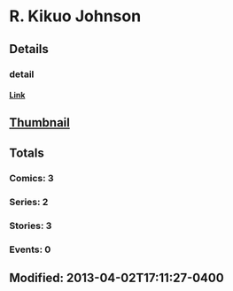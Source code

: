 # R. Kikuo Johnson 
## Details
### detail
#### [Link](http://marvel.com/comics/creators/9278/r_kikuo_johnson?utm_campaign=apiRef&utm_source=225578a89fc76f3d20fbffda5d17a88d)
## [Thumbnail](http://i.annihil.us/u/prod/marvel/i/mg/b/90/4bb3cd56115ac.jpg)
## Totals
### Comics: 3
### Series: 2
### Stories: 3
### Events: 0
## Modified: 2013-04-02T17:11:27-0400
